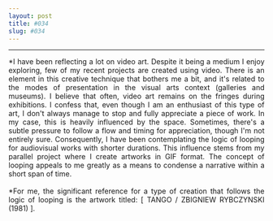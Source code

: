```yaml
---
layout: post
title: #034
slug: #034
---
```

---
<p class="description" style="text-align: justify;">
*I have been reflecting a lot on video art. Despite it being a medium I enjoy exploring, few of my recent projects are created using video. There is an element in this creative technique that bothers me a bit, and it's related to the modes of presentation in the visual arts context (galleries and museums). I believe that often, video art remains on the fringes during exhibitions. I confess that, even though I am an enthusiast of this type of art, I don't always manage to stop and fully appreciate a piece of work. In my case, this is heavily influenced by the space. Sometimes, there's a subtle pressure to follow a flow and timing for appreciation, though I'm not entirely sure. Consequently, I have been contemplating the logic of looping for audiovisual works with shorter durations. This influence stems from my parallel project where I create artworks in GIF format. The concept of looping appeals to me greatly as a means to condense a narrative within a short span of time.
<br>
  <br>
*For me, the significant reference for a type of creation that follows the logic of looping is the artwork titled: [ TANGO / ZBIGNIEW RYBCZYNSKI (1981) ].
<br>
  <br>
